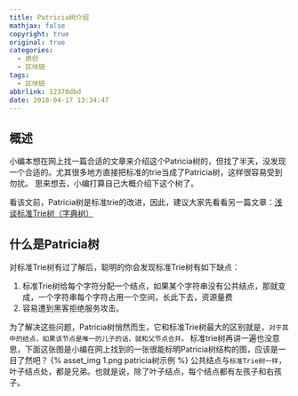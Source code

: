 ```yaml
---
title: Patricia树介绍
mathjax: false
copyright: true
original: true
categories:
  - 原创
  - 区块链
tags:
  - 区块链
abbrlink: 12370dbd
date: 2018-04-17 13:34:47
---
```


## 概述
小编本想在网上找一篇合适的文章来介绍这个Patricia树的，但找了半天，没发现一个合适的。尤其很多地方直接把标准的trie当成了Patricia树，这样很容易受到勿扰。
思来想去，小编打算自己大概介绍下这个树了。
<!-- more -->
看该文前，Patricia树是标准trie的改进，因此，建议大家先看看另一篇文章：[浅谈标准Trie树（字典树）](/articles/reprint/blockchain/%E6%B5%85%E8%B0%88Trie%E6%A0%91%EF%BC%88%E5%AD%97%E5%85%B8%E6%A0%91%EF%BC%89.html)

## 什么是Patricia树
对标准Trie树有过了解后，聪明的你会发现标准Trie树有如下缺点：
1. 标准Trie树给每个字符分配一个结点，如果某个字符串没有公共结点，那就变成，一个字符串每个字符占用一个空间，长此下去，资源量费
2. 容易遭到黑客拒绝服务攻击。

为了解决这些问题，Patricia树悄然而生，它和标准Trie树最大的区别就是，`对于其中的结点，如果该节点是唯一的儿子的话，就和父节点合并。`
标准trie树再讲一遍也没意思，下面这张图是小编在网上找到的一张很能标明Patricia树结构的图，应该是一目了然吧？
{% asset_img 1.png  patricia树示例 %}
公共结点与`标准Trie树一样`，叶子结点处，都是兄弟。也就是说，除了叶子结点，每个结点都有左孩子和右孩子。

